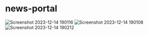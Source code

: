 ﻿# news-portal

![Screenshot 2023-12-14 190116](https://github.com/dagimalemux/news-portal/assets/133212131/213e02a5-6b9b-491e-883f-065ac4b2de15)
![Screenshot 2023-12-14 190108](https://github.com/dagimalemux/news-portal/assets/133212131/5ea52d43-0f60-49dc-bb1d-fdced6594424)
![Screenshot 2023-12-14 190212](https://github.com/dagimalemux/news-portal/assets/133212131/d44c5378-1b60-4b51-a2b6-42de44579100)
